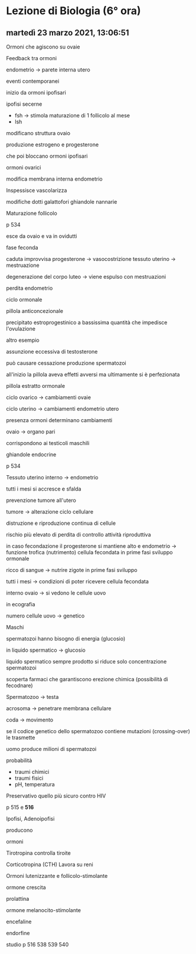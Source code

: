 # Lezione di Biologia (6° ora)

## martedì 23 marzo 2021, 13:06:51

Ormoni che agiscono su ovaie

Feedback tra ormoni

endometrio -> parete interna utero

eventi contemporanei



inizio da ormoni ipofisari

ipofisi secerne 

* fsh  -> stimola maturazione di 1 follicolo al mese
* lsh 

modificano struttura ovaio

produzione estrogeno e progesterone

che poi bloccano ormoni ipofisari

ormoni ovarici

modifica membrana interna endometrio

Inspessisce vascolarizza

modifiche dotti galattofori ghiandole nannarie



Maturazione follicolo 

p 534

esce da ovaio e va in ovidutti

fase feconda



caduta improvvisa progesterone -> vasocostrizione tessuto uterino -> mestruazione



degenerazione del corpo luteo -> viene espulso con mestruazioni

perdita endometrio



ciclo ormonale



pillola anticoncezionale 

precipitato estroprogestinico a bassissima quantità che impedisce l'ovulazione



altro esempio 

assunzione eccessiva di testosterone

può causare cessazione produzione spermatozoi



all'inizio la pillola aveva effetti avversi ma ultimamente si è perfezionata

pillola estratto ormonale



ciclo ovarico -> cambiamenti ovaie

ciclo uterino -> cambiamenti endometrio utero



presenza ormoni determinano cambiamenti



ovaio -> organo pari

corrispondono ai testicoli maschili

ghiandole endocrine



p 534



Tessuto uterino interno -> endometrio

tutti i mesi si accresce e sfalda



prevenzione tumore all'utero

tumore -> alterazione ciclo cellulare

distruzione e riproduzione continua di cellule

rischio più elevato di perdita di controllo attività riproduttiva



in caso fecondazione il progesterone si mantiene alto e endometrio -> funzione trofica (nutrimento) cellula fecondata in prime fasi sviluppo ormonale

ricco di sangue -> nutrire zigote in prime fasi sviluppo



tutti i mesi -> condizioni di poter ricevere cellula fecondata



interno ovaio -> si vedono le cellule uovo

in ecografia



numero cellule uovo -> genetico



Maschi 

spermatozoi hanno bisogno di energia (glucosio)

in liquido spermatico -> glucosio

liquido spermatico sempre prodotto si riduce solo concentrazione spermatozoi



scoperta farmaci che garantiscono erezione chimica (possibilità di fecodnare)

Spermatozoo -> testa

acrosoma -> penetrare membrana cellulare

coda -> movimento



se il codice genetico dello spermatozoo contiene mutazioni (crossing-over) le trasmette



uomo produce milioni di spermatozoi

probabilità

* traumi chimici
* traumi fisici 
* pH, temperatura



Preservativo quello più sicuro contro HIV

p 515 e **516**



Ipofisi, Adenoipofisi

producono

ormoni



Tirotropina controlla tiroite

Corticotropina (CTH) Lavora su reni

Ormoni lutenizzante e follicolo-stimolante

ormone crescita

prolattina

ormone melanocito-stimolante

encefaline

endorfine



studio p 516 538 539 540